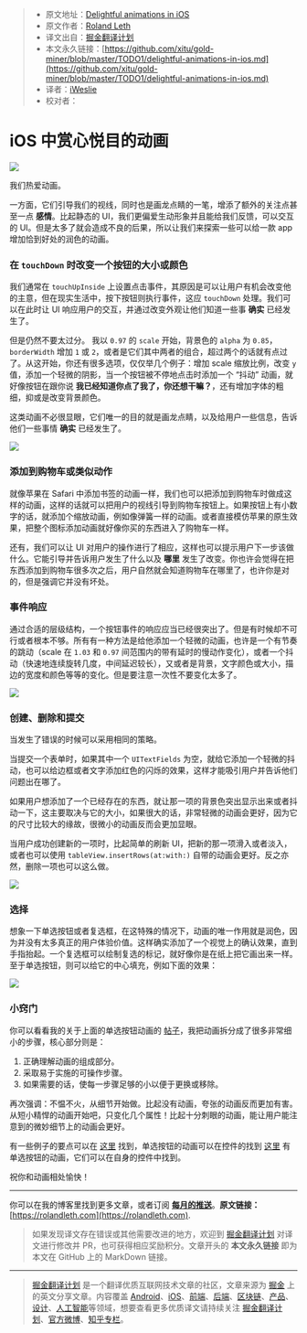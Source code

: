 > * 原文地址：[Delightful animations in iOS](https://medium.com/flawless-app-stories/delightful-animations-in-ios-7607e49945eb)
> * 原文作者：[Roland Leth](https://medium.com/@rolandleth)
> * 译文出自：[掘金翻译计划](https://github.com/xitu/gold-miner)
> * 本文永久链接：[https://github.com/xitu/gold-miner/blob/master/TODO1/delightful-animations-in-ios.md](https://github.com/xitu/gold-miner/blob/master/TODO1/delightful-animations-in-ios.md)
> * 译者：[iWeslie](https://github.com/iWeslie)
> * 校对者：

# iOS 中赏心悦目的动画

![](https://cdn-images-1.medium.com/max/2560/1*LCqWZwVc8XhXjrlESW0zeA.png)

我们热爱动画。

一方面，它们引导我们的视线，同时也是画龙点睛的一笔，增添了额外的关注点甚至一点 **感情**。比起静态的 UI，我们更偏爱生动形象并且能给我们反馈，可以交互的 UI。但是太多了就会造成不良的后果，所以让我们来探索一些可以给一款 app 增加恰到好处的润色的动画。

### 在 `touchDown` 时改变一个按钮的大小或颜色

我们通常在 `touchUpInside` 上设置点击事件，其原因是可以让用户有机会改变他的主意，但在现实生活中，按下按钮则执行事件，这应 `touchDown` 处理。我们可以在此时让 UI 响应用户的交互，并通过改变外观让他们知道一些事 **确实** 已经发生了。

但是仍然不要太过分。
我以 `0.97` 的 `scale` 开始，背景色的 `alpha` 为 `0.85`，`borderWidth` 增加 `1` 或 `2`，或者是它们其中两者的组合，超过两个的话就有点过了。从这开始，你还有很多选项，仅仅举几个例子：增加 scale 缩放比例，改变 `y` 值，添加一个轻微的阴影，当一个按钮被不停地点击时添加一个 “抖动” 动画，就好像按钮在跟你说 **我已经知道你点了我了，你还想干嘛？**，还有增加字体的粗细，抑或是改变背景颜色。

这类动画不必很显眼，它们唯一的目的就是画龙点睛，以及给用户一些信息，告诉他们一些事情 **确实** 已经发生了。

![](https://cdn-images-1.medium.com/max/800/1*IK5eAI5eafqPS677Zs-GCw.gif)

### 添加到购物车或类似动作

就像苹果在 Safari 中添加书签的动画一样，我们也可以把添加到购物车时做成这样的动画，这样的话就可以把用户的视线引导到购物车按钮上。如果按钮上有小数字的话，就添加个缩放动画，例如像弹簧一样的动画。或者直接模仿苹果的原生效果，把整个图标添加动画就好像你买的东西进入了购物车一样。

还有，我们可以让 UI 对用户的操作进行了相应，这样也可以提示用户下一步该做什么。它能引导并告诉用户发生了什么以及 **哪里** 发生了改变。你也许会觉得在把东西添加到购物车很多次之后，用户自然就会知道购物车在哪里了，也许你是对的，但是强调它并没有坏处。

### 事件响应

通过合适的层级结构，一个按钮事件的响应应当已经很突出了。但是有时候却不可行或者根本不够。所有有一种方法是给他添加一个轻微的动画，也许是一个有节奏的跳动（scale 在 `1.03` 和 `0.97` 间范围内的带有延时的慢动作变化），或者一个抖动（快速地连续旋转几度，中间延迟较长），又或者是背景，文字颜色或大小，描边的宽度和颜色等等的变化。但是要注意一次性不要变化太多了。

![](https://cdn-images-1.medium.com/max/800/1*NAwiqTIbcce-WuTmvhlL3w.gif)

### 创建、删除和提交

当发生了错误的时候可以采用相同的策略。

当提交一个表单时，如果其中一个 `UITextFields` 为空，就给它添加一个轻微的抖动，也可以给边框或者文字添加红色的闪烁的效果，这样才能吸引用户并告诉他们问题出在哪了。

如果用户想添加了一个已经存在的东西，就让那一项的背景色突出显示出来或者抖动一下，这主要取决与它的大小，如果很大的话，非常轻微的动画会更好，因为它的尺寸比较大的缘故，很微小的动画反而会更加显眼。

当用户成功创建新的一项时，比起简单的刷新 UI，把新的那一项滑入或者淡入，或者也可以使用 `tableView.insertRows(at:with:)` 自带的动画会更好。反之亦然，删除一项也可以这么做。

![](https://cdn-images-1.medium.com/max/800/1*2Ikp1rb46s7ctWm4Rx68Cg.gif)

### 选择

想象一下单选按钮或者复选框，在这特殊的情况下，动画的唯一作用就是润色，因为并没有太多真正的用户体验价值。这样确实添加了一个视觉上的确认效果，直到手指抬起。一个复选框可以绘制复选的标记，就好像你是在纸上把它画出来一样。至于单选按钮，则可以给它的中心填充，例如下面的效果：

![](https://cdn-images-1.medium.com/max/800/0*m9ePRKHt7KycWrqJ.gif)

### 小窍门

你可以看看我的关于上面的单选按钮动画的 [帖子](https://rolandleth.com/lthradiobutton)，我把动画拆分成了很多非常细小的步骤，核心部分则是：

1. 正确理解动画的组成部分。
2. 采取易于实施的可操作步骤。
3. 如果需要的话，使每一步骤足够的小以便于更换或移除。

再次强调：不愠不火，从细节开始做。比起没有动画，夸张的动画反而更加有害。从短小精悍的动画开始吧，只变化几个属性！比起十分刺眼的动画，能让用户能注意到的微妙细节上的动画会更好。

有一些例子的要点可以在 [这里](https://gist.github.com/rolandleth/421dcde6757b942ac7102fea435fd3c3) 找到，单选按钮的动画可以在控件的找到 [这里](https://github.com/rolandleth/LTHRadioButton) 有单选按钮的动画，它们可以在自身的控件中找到。

祝你和动画相处愉快！

* * *

你可以在我的博客里找到更多文章，或者订阅 [**每月的推送**](https://rolandleth.us19.list-manage.com/subscribe?u=0d9e49508950cd57917dd7e87&id=7e4ef109bd)。**原文链接：** [https://rolandleth.com](https://rolandleth.com).

> 如果发现译文存在错误或其他需要改进的地方，欢迎到 [掘金翻译计划](https://github.com/xitu/gold-miner) 对译文进行修改并 PR，也可获得相应奖励积分。文章开头的 **本文永久链接** 即为本文在 GitHub 上的 MarkDown 链接。


---

> [掘金翻译计划](https://github.com/xitu/gold-miner) 是一个翻译优质互联网技术文章的社区，文章来源为 [掘金](https://juejin.im) 上的英文分享文章。内容覆盖 [Android](https://github.com/xitu/gold-miner#android)、[iOS](https://github.com/xitu/gold-miner#ios)、[前端](https://github.com/xitu/gold-miner#前端)、[后端](https://github.com/xitu/gold-miner#后端)、[区块链](https://github.com/xitu/gold-miner#区块链)、[产品](https://github.com/xitu/gold-miner#产品)、[设计](https://github.com/xitu/gold-miner#设计)、[人工智能](https://github.com/xitu/gold-miner#人工智能)等领域，想要查看更多优质译文请持续关注 [掘金翻译计划](https://github.com/xitu/gold-miner)、[官方微博](http://weibo.com/juejinfanyi)、[知乎专栏](https://zhuanlan.zhihu.com/juejinfanyi)。
